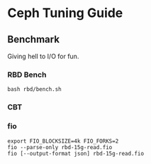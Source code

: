 # Ceph Tuning Guide

## Benchmark

Giving hell to I/O for fun.

### RBD Bench

```shell
bash rbd/bench.sh
```

### CBT

### fio

```shell
export FIO_BLOCKSIZE=4k FIO_FORKS=2
fio --parse-only rbd-15g-read.fio
fio [--output-format json] rbd-15g-read.fio
```

